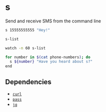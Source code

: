 # s

Send and receive SMS from the command line


~~~ bash
s 15555555555 "Hey!"

s-list

watch -n 60 s-list

for number in $(cat phone-numbers); do
  s ${number} "Have you heard about s?"
end
~~~

## Dependencies

- [`curl`](http://curl.haxx.se/)
- [`pass`](http://www.passwordstore.org/)
- [`jq`](https://stedolan.github.io/jq/)
